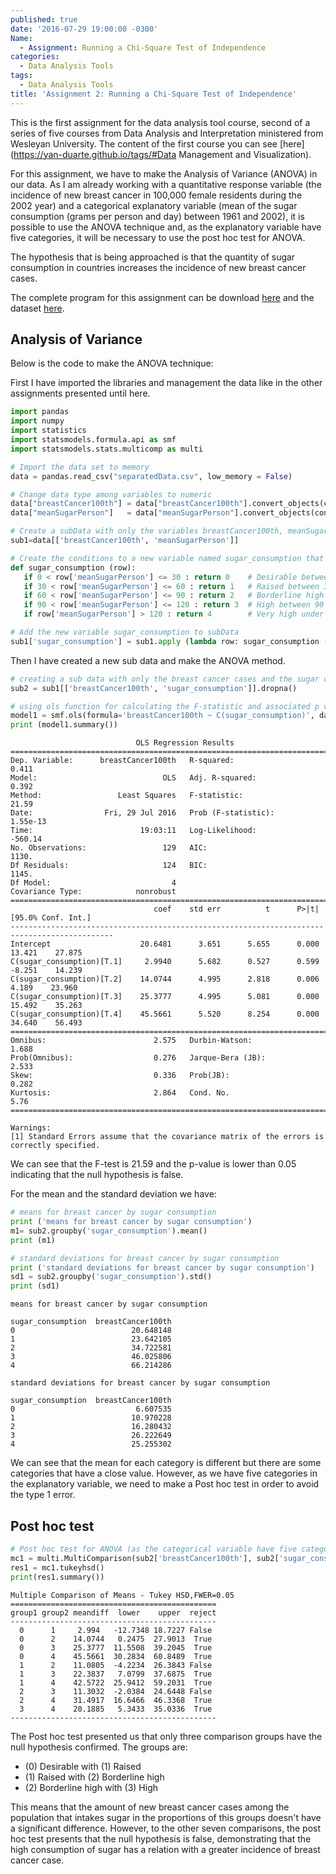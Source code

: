 ```yaml
---
published: true
date: '2016-07-29 19:00:00 -0300'
Name:
  - Assignment: Running a Chi-Square Test of Independence
categories:
  - Data Analysis Tools
tags:
  - Data Analysis Tools
title: 'Assignment 2: Running a Chi-Square Test of Independence'
---
```

This is the first assignment for the data analysis tool course, second of a series of five courses from Data Analysis and Interpretation ministered from Wesleyan University.
The content of the first course you can see [here](https://yan-duarte.github.io/tags/#Data Management and Visualization).

For this assignment, we have to make the Analysis of Variance (ANOVA) in our data.
As I am already working with a quantitative response variable (the incidence of new breast cancer in 100,000 female residents during the 2002 year) and a categorical explanatory variable (mean of the sugar consumption (grams per person and day) between 1961 and 2002), it is possible to use the ANOVA technique and, as the explanatory variable have five categories, it will be necessary to use the post hoc test for ANOVA.

The hypothesis that is being approached is that the quantity of sugar consumption in countries increases the incidence of new breast cancer cases.

The complete program for this assignment can be download [here](https://yan-duarte.github.io/archives/dat-assignment1.py) and the dataset [here](https://yan-duarte.github.io/archives/separatedData.csv).


## **Analysis of Variance**

Below is the code to make the ANOVA technique:

First I have imported the libraries and management the data like in the other assignments presented until here.

```python
import pandas
import numpy
import statistics
import statsmodels.formula.api as smf
import statsmodels.stats.multicomp as multi

# Import the data set to memory
data = pandas.read_csv("separatedData.csv", low_memory = False)

# Change data type among variables to numeric
data["breastCancer100th"] = data["breastCancer100th"].convert_objects(convert_numeric=True)
data["meanSugarPerson"]   = data["meanSugarPerson"].convert_objects(convert_numeric=True)

# Create a subData with only the variables breastCancer100th, meanSugarPerson, meanFoodPerson, meanCholesterol
sub1=data[['breastCancer100th', 'meanSugarPerson']]

# Create the conditions to a new variable named sugar_consumption that will categorize the meanSugarPerson answers
def sugar_consumption (row):
   if 0 < row['meanSugarPerson'] <= 30 : return 0    # Desirable between 0 and 30 g.
   if 30 < row['meanSugarPerson'] <= 60 : return 1   # Raised between 30 and 60 g.
   if 60 < row['meanSugarPerson'] <= 90 : return 2   # Borderline high between 60 and 90 g.
   if 90 < row['meanSugarPerson'] <= 120 : return 3  # High between 90 and 120 g.
   if row['meanSugarPerson'] > 120 : return 4        # Very high under 120g.

# Add the new variable sugar_consumption to subData
sub1['sugar_consumption'] = sub1.apply (lambda row: sugar_consumption (row),axis=1)
```

Then I have created a new sub data and make the ANOVA method.

```python 
# creating a sub data with only the breast cancer cases and the sugar consumption mean
sub2 = sub1[['breastCancer100th', 'sugar_consumption']].dropna()

# using ols function for calculating the F-statistic and associated p value
model1 = smf.ols(formula='breastCancer100th ~ C(sugar_consumption)', data=sub2).fit()
print (model1.summary())
```

```
                            OLS Regression Results                            
==============================================================================
Dep. Variable:      breastCancer100th   R-squared:                       0.411
Model:                            OLS   Adj. R-squared:                  0.392
Method:                 Least Squares   F-statistic:                     21.59
Date:                Fri, 29 Jul 2016   Prob (F-statistic):           1.55e-13
Time:                        19:03:11   Log-Likelihood:                -560.14
No. Observations:                 129   AIC:                             1130.
Df Residuals:                     124   BIC:                             1145.
Df Model:                           4                                         
Covariance Type:            nonrobust                                         
=============================================================================================
                                coef    std err          t      P>|t|      [95.0% Conf. Int.]
---------------------------------------------------------------------------------------------
Intercept                    20.6481      3.651      5.655      0.000        13.421    27.875
C(sugar_consumption)[T.1]     2.9940      5.682      0.527      0.599        -8.251    14.239
C(sugar_consumption)[T.2]    14.0744      4.995      2.818      0.006         4.189    23.960
C(sugar_consumption)[T.3]    25.3777      4.995      5.081      0.000        15.492    35.263
C(sugar_consumption)[T.4]    45.5661      5.520      8.254      0.000        34.640    56.493
==============================================================================
Omnibus:                        2.575   Durbin-Watson:                   1.688
Prob(Omnibus):                  0.276   Jarque-Bera (JB):                2.533
Skew:                           0.336   Prob(JB):                        0.282
Kurtosis:                       2.864   Cond. No.                         5.76
==============================================================================

Warnings:
[1] Standard Errors assume that the covariance matrix of the errors is correctly specified.
```

We can see that the F-test is 21.59 and the p-value is lower than 0.05 indicating that the null hypothesis is false.

For the mean and the standard deviation we have:

```python 
# means for breast cancer by sugar consumption
print ('means for breast cancer by sugar consumption')
m1= sub2.groupby('sugar_consumption').mean()
print (m1)

# standard deviations for breast cancer by sugar consumption
print ('standard deviations for breast cancer by sugar consumption')
sd1 = sub2.groupby('sugar_consumption').std()
print (sd1)
```
```
means for breast cancer by sugar consumption
                   
sugar_consumption  breastCancer100th                 
0                          20.648148
1                          23.642105
2                          34.722581
3                          46.025806
4                          66.214286

standard deviations for breast cancer by sugar consumption
                   
sugar_consumption  breastCancer100th                 
0                           6.607535
1                          10.970228
2                          16.280432
3                          26.222649
4                          25.255302
```

We can see that the mean for each category is different but there are some categories that have a close value. However, as we have five categories in the explanatory variable, we need to make a Post hoc test in order to avoid the type 1 error.

## **Post hoc test**

```python
# Post hoc test for ANOVA (as the categorical variable have five categories)
mc1 = multi.MultiComparison(sub2['breastCancer100th'], sub2['sugar_consumption'])
res1 = mc1.tukeyhsd()
print(res1.summary())
```

```
Multiple Comparison of Means - Tukey HSD,FWER=0.05
==============================================
group1 group2 meandiff  lower    upper  reject
----------------------------------------------
  0      1     2.994   -12.7348 18.7227 False 
  0      2    14.0744   0.2475  27.9013  True 
  0      3    25.3777  11.5508  39.2045  True 
  0      4    45.5661  30.2834  60.8489  True 
  1      2    11.0805  -4.2234  26.3843 False 
  1      3    22.3837   7.0799  37.6875  True 
  1      4    42.5722  25.9412  59.2031  True 
  2      3    11.3032  -2.0384  24.6448 False 
  2      4    31.4917  16.6466  46.3368  True 
  3      4    20.1885   5.3433  35.0336  True 
----------------------------------------------
```

The Post hoc test presented us that only three comparison groups have the null hypothesis confirmed. The groups are: 

  - (0) Desirable with (1) Raised
  - (1) Raised with (2) Borderline high
  - (2) Borderline high with (3) High

This means that the amount of new breast cancer cases among the population that intakes sugar in the proportions of this groups doesn't have a significant difference. However, to the other seven comparisons, the post hoc test presents that the null hypothesis is false, demonstrating that the high consumption of sugar has a relation with a greater incidence of breast cancer case.
